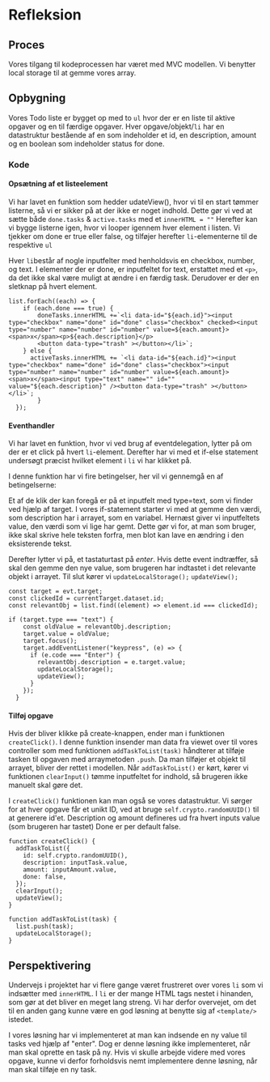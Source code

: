 # Refleksion

## Proces

Vores tilgang til kodeprocessen har været med MVC modellen.
Vi benytter local storage til at gemme vores array.

## Opbygning

Vores Todo liste er bygget op med to `ul` hvor der er en liste til aktive opgaver og en til færdige opgaver.
Hver opgave/objekt/`li` har en datastruktur bestående af en som indeholder et id, en description, amount og en boolean som indeholder status for done.

### Kode

#### Opsætning af et listeelement

Vi har lavet en funktion som hedder udateView(), hvor vi til en start tømmer listerne, så vi er sikker på at der ikke er noget indhold. Dette gør vi ved at sætte både `done.tasks` & `active.tasks` med et `innerHTML = ""`
Herefter kan vi bygge listerne igen, hvor vi looper igennem hver element i listen. Vi tjekker om done er true eller false, og tilføjer herefter `li`-elementerne til de respektive `ul`

Hver `li`består af nogle inputfelter med henholdsvis en checkbox, number, og text. I elementer der er done, er inputfeltet for text, erstattet med et `<p>`, da det ikke skal være muligt at ændre i en færdig task. Derudover er der en sletknap på hvert element.

```
list.forEach((each) => {
    if (each.done === true) {
        doneTasks.innerHTML +=`<li data-id="${each.id}"><input type="checkbox" name="done" id="done" class="checkbox" checked><input type="number" name="number" id="number" value=${each.amount}><span>x</span><p>${each.description}</p>
        <button data-type="trash" ></button></li>`;
    } else {
      activeTasks.innerHTML += `<li data-id="${each.id}"><input type="checkbox" name="done" id="done" class="checkbox"><input type="number" name="number" id="number" value=${each.amount}><span>x</span><input type="text" name="" id="" value="${each.description}" /><button data-type="trash" ></button></li>`;
        }
  });

```

#### Eventhandler

Vi har lavet en funktion, hvor vi ved brug af eventdelegation, lytter på om der er et click på hvert `li`-element. Derefter har vi med et if-else statement undersøgt præcist hvilket element i `li` vi har klikket på.

I denne funktion har vi fire betingelser, her vil vi gennemgå en af betingelserne:

Et af de klik der kan foregå er på et inputfelt med type=text, som vi finder ved hjælp af target.
I vores if-statement starter vi med at gemme den værdi, som description har i arrayet, som en variabel.
Hernæst giver vi inputfeltets value, den værdi som vi lige har gemt. Dette gør vi for, at man som bruger, ikke skal skrive hele teksten forfra, men blot kan lave en ændring i den eksisterende tekst.

Derefter lytter vi på, et tastaturtast på _enter_. Hvis dette event indtræffer, så skal den gemme den nye value, som brugeren har indtastet i det relevante objekt i arrayet.
Til slut kører vi `updateLocalStorage();` `updateView();`

```
const target = evt.target;
const clickedId = currentTarget.dataset.id;
const relevantObj = list.find((element) => element.id === clickedId);

if (target.type === "text") {
    const oldValue = relevantObj.description;
    target.value = oldValue;
    target.focus();
    target.addEventListener("keypress", (e) => {
      if (e.code === "Enter") {
        relevantObj.description = e.target.value;
        updateLocalStorage();
        updateView();
      }
    });
  }
```

#### Tilføj opgave

Hvis der bliver klikke på create-knappen, ender man i funktionen `createClick()`.
I denne funktion insender man data fra viewet over til vores controller som med funktionen `addTaskToList(task)` håndterer at tilføje tasken til opgaven med arraymetoden `.push`. Da man tilføjer et objekt til arrayet, bliver der rettet i modellen. Når `addTaskToList()` er kørt, kører vi funktionen `clearInput()` tømme inputfeltet for indhold, så brugeren ikke manuelt skal gøre det.

I `createClick()` funktionen kan man også se vores datastruktur.
Vi sørger for at hver opgave får et unikt ID, ved at bruge `self.crypto.randomUUID()` til at generere id'et.
Description og amount defineres ud fra hvert inputs value (som brugeren har tastet)
Done er per default false.

```
function createClick() {
  addTaskToList({
    id: self.crypto.randomUUID(),
    description: inputTask.value,
    amount: inputAmount.value,
    done: false,
  });
  clearInput();
  updateView();
}
```

```
function addTaskToList(task) {
  list.push(task);
  updateLocalStorage();
}
```

## Perspektivering

Undervejs i projektet har vi flere gange været frustreret over vores `li` som vi indsætter med `innerHTML`. I `li` er der mange HTML tags nestet i hinanden, som gør at det bliver en meget lang streng.
Vi har derfor overvejet, om det til en anden gang kunne være en god løsning at benytte sig af `<template/>` istedet.

I vores løsning har vi implementeret at man kan indsende en ny value til tasks ved hjælp af "enter". Dog er denne løsning ikke implementeret, når man skal oprette en task på ny. Hvis vi skulle arbejde videre med vores opgave, kunne vi derfor forholdsvis nemt implementere denne løsning, når man skal tilføje en ny task.
